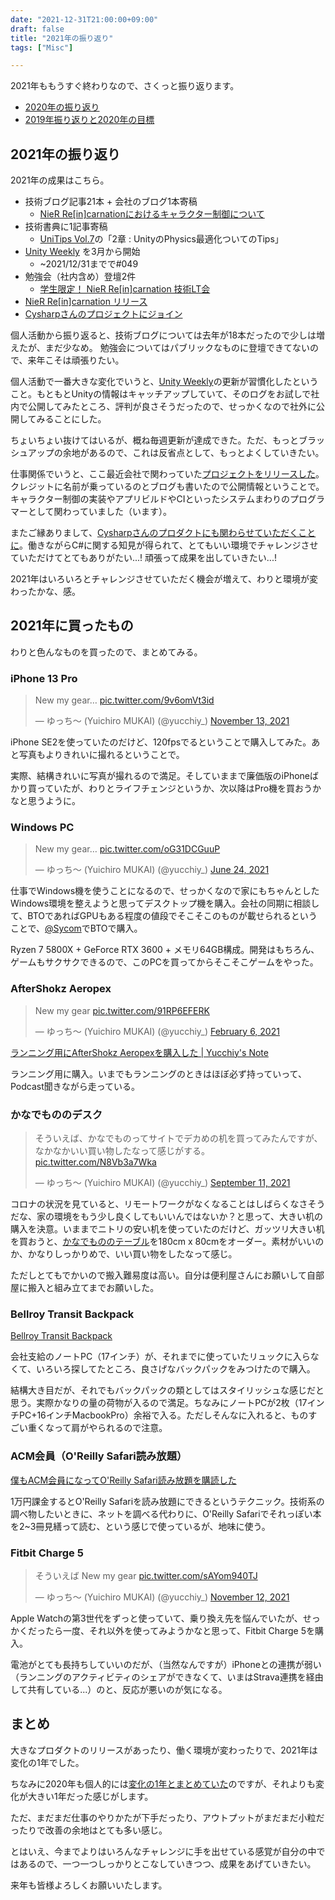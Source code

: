 ```yaml
---
date: "2021-12-31T21:00:00+09:00"
draft: false
title: "2021年の振り返り"
tags: ["Misc"]

---
```


2021年ももうすぐ終わりなので、さくっと振り返ります。

- [2020年の振り返り](https://blog.yucchiy.com/2020/12/reviewing-2020/)
- [2019年振り返りと2020年の目標](https://blog.yucchiy.com/2020/01/review-for-2019/)

## 2021年の振り返り

2021年の成果はこちら。

- 技術ブログ記事21本 + 会社のブログ1本寄稿
    - [NieR Re[in]carnationにおけるキャラクター制御について](https://blog.applibot.co.jp/2021/03/18/nier-reincarnation-actor-control/)
- 技術書典に1記事寄稿
    - [UniTips Vol.7](https://techbookfest.org/product/5704183925702656?productVariantID=6101082121961472)の「2章 : UnityのPhysics最適化ついてのTips」
- [Unity Weekly](https://blog.yucchiy.com/project/unity-weekly) を3月から開始
    - ~2021/12/31までで#049
- 勉強会（社内含め）登壇2件 
    - [学生限定！ NieR Re[in]carnation 技術LT会](https://cyberagent.connpass.com/event/231317/)
- [NieR Re[in]carnation リリース](https://twitter.com/yucchiy_/status/1363353825759817738)
- [Cysharpさんのプロジェクトにジョイン](https://twitter.com/yucchiy_/status/1402095748146073606)

個人活動から振り返ると、技術ブログについては去年が18本だったので少しは増えたが、まだ少なめ。
勉強会についてはパブリックなものに登壇できてないので、来年こそは頑張りたい。

個人活動で一番大きな変化でいうと、[Unity Weekly](https://blog.yucchiy.com/project/unity-weekly)の更新が習慣化したということ。もともとUnityの情報はキャッチアップしていて、そのログをお試しで社内で公開してみたところ、評判が良さそうだったので、せっかくなので社外に公開してみることにした。

ちょいちょい抜けてはいるが、概ね毎週更新が達成できた。ただ、もっとブラッシュアップの余地があるので、これは反省点として、もっとよくしていきたい。

仕事関係でいうと、ここ最近会社で関わっていた[プロジェクトをリリースした](https://twitter.com/yucchiy_/status/1363353825759817738)。クレジットに名前が乗っているのとブログも書いたので公開情報ということで。キャラクター制御の実装やアプリビルドやCIといったシステムまわりのプログラマーとして関わっていました（います）。

またご縁ありまして、[Cysharpさんのプロダクトにも関わらせていただくことに](https://twitter.com/yucchiy_/status/1402095748146073606)。働きながらC#に関する知見が得られて、とてもいい環境でチャレンジさせていただけてとてもありがたい...! 頑張って成果を出していきたい...!

2021年はいろいろとチャレンジさせていただく機会が増えて、わりと環境が変わったかな、感。

## 2021年に買ったもの

わりと色んなものを買ったので、まとめてみる。

### iPhone 13 Pro

<blockquote class="twitter-tweet"><p lang="en" dir="ltr">New my gear… <a href="https://t.co/9v6omVt3id">pic.twitter.com/9v6omVt3id</a></p>&mdash; ゆっち〜 (Yuichiro MUKAI) (@yucchiy_) <a href="https://twitter.com/yucchiy_/status/1459422301456199682?ref_src=twsrc%5Etfw">November 13, 2021</a></blockquote> <script async src="https://platform.twitter.com/widgets.js" charset="utf-8"></script>

iPhone SE2を使っていたのだけど、120fpsでるということで購入してみた。あと写真もよりきれいに撮れるということで。

実際、結構きれいに写真が撮れるので満足。そしていままで廉価版のiPhoneばかり買っていたが、わりとライフチェンジというか、次以降はPro機を買おうかなと思うように。

### Windows PC

<blockquote class="twitter-tweet"><p lang="en" dir="ltr">New my gear… <a href="https://t.co/oG31DCGuuP">pic.twitter.com/oG31DCGuuP</a></p>&mdash; ゆっち〜 (Yuichiro MUKAI) (@yucchiy_) <a href="https://twitter.com/yucchiy_/status/1408099274533969920?ref_src=twsrc%5Etfw">June 24, 2021</a></blockquote> <script async src="https://platform.twitter.com/widgets.js" charset="utf-8"></script>

仕事でWindows機を使うことになるので、せっかくなので家にもちゃんとしたWindows環境を整えようと思ってデスクトップ機を購入。会社の同期に相談して、BTOであればGPUもある程度の値段でそこそこのものが載せられるということで、[@Sycom](https://www.sycom.co.jp/)でBTOで購入。

Ryzen 7 5800X + GeForce RTX 3600 + メモリ64GB構成。開発はもちろん、ゲームもサクサクできるので、このPCを買ってからそこそこゲームをやった。

### AfterShokz Aeropex

<blockquote class="twitter-tweet"><p lang="en" dir="ltr">New my gear <a href="https://t.co/91RP6EFERK">pic.twitter.com/91RP6EFERK</a></p>&mdash; ゆっち〜 (Yuichiro MUKAI) (@yucchiy_) <a href="https://twitter.com/yucchiy_/status/1357903452899213313?ref_src=twsrc%5Etfw">February 6, 2021</a></blockquote> <script async src="https://platform.twitter.com/widgets.js" charset="utf-8"></script>

[ランニング用にAfterShokz Aeropexを購入した | Yucchiy's Note](https://blog.yucchiy.com/2021/02/aeropex-for-running/)

ランニング用に購入。いまでもランニングのときはほぼ必ず持っていって、Podcast聞きながら走っている。

### かなでもののデスク

<blockquote class="twitter-tweet"><p lang="ja" dir="ltr">そういえば、かなでものってサイトでデカめの机を買ってみたんですが、なかなかいい買い物したなって感じがする。 <a href="https://t.co/N8Vb3a7Wka">pic.twitter.com/N8Vb3a7Wka</a></p>&mdash; ゆっち〜 (Yuichiro MUKAI) (@yucchiy_) <a href="https://twitter.com/yucchiy_/status/1436609001538527232?ref_src=twsrc%5Etfw">September 11, 2021</a></blockquote> <script async src="https://platform.twitter.com/widgets.js" charset="utf-8"></script>

コロナの状況を見ていると、リモートワークがなくなることはしばらくなさそうだな、家の環境をもう少し良くしてもいいんではないか？と思って、大きい机の購入を決意。いままでニトリの安い机を使っていたのだけど、ガッツリ大きい机を買おうと、[かなでもののテーブル](https://kanademono.design/products/tbl-k03-bk)を180cm x 80cmをオーダー。素材がいいのか、かなりしっかりめで、いい買い物をしたなって感じ。

ただしとてもでかいので搬入難易度は高い。自分は便利屋さんにお願いして自部屋に搬入と組み立てまでお願いした。

### Bellroy Transit Backpack

[Bellroy Transit Backpack](https://www.amazon.co.jp/gp/product/B07XY9V8MV)

会社支給のノートPC（17インチ）が、それまでに使っていたリュックに入らなくて、いろいろ探してたところ、良さげなバックパックをみつけたので購入。

結構大き目だが、それでもバックパックの類としてはスタイリッシュな感じだと思う。実際かなりの量の荷物が入るので満足。ちなみにノートPCが2枚（17インチPC+16インチMacbookPro）余裕で入る。ただしそんなに入れると、ものすごい重くなって肩がやられるので注意。

### ACM会員（O'Reilly Safari読み放題）

[僕もACM会員になってO'Reilly Safari読み放題を購読した](https://blog.yucchiy.com/2021/01/oreilly-safari-acm-member/)

1万円課金するとO'Reilly Safariを読み放題にできるというテクニック。技術系の調べ物したいときに、ネットを調べる代わりに、O'Reilly Safariでそれっぽい本を2~3冊見繕って読む、という感じで使っているが、地味に使う。

### Fitbit Charge 5

<blockquote class="twitter-tweet"><p lang="ja" dir="ltr">そういえば New my gear <a href="https://t.co/sAYom940TJ">pic.twitter.com/sAYom940TJ</a></p>&mdash; ゆっち〜 (Yuichiro MUKAI) (@yucchiy_) <a href="https://twitter.com/yucchiy_/status/1459055960563937280?ref_src=twsrc%5Etfw">November 12, 2021</a></blockquote> <script async src="https://platform.twitter.com/widgets.js" charset="utf-8"></script>

Apple Watchの第3世代をずっと使っていて、乗り換え先を悩んでいたが、せっかくだったら一度、それ以外を使ってみようかなと思って、Fitbit Charge 5を購入。

電池がとても長持ちしていいのだが、（当然なんですが）iPhoneとの連携が弱い（ランニングのアクティビティのシェアができなくて、いまはStrava連携を経由して共有している...）のと、反応が悪いのが気になる。

## まとめ

大きなプロダクトのリリースがあったり、働く環境が変わったりで、2021年は変化の1年でした。

ちなみに2020年も個人的には[変化の1年とまとめていた](https://blog.yucchiy.com/2020/12/reviewing-2020/#%E3%81%BE%E3%81%A8%E3%82%81)のですが、それよりも変化が大きい1年だった感じがします。

ただ、まだまだ仕事のやりかたが下手だったり、アウトプットがまだまだ小粒だったりで改善の余地はとても多い感じ。

とはいえ、今までよりはいろんなチャレンジに手を出せている感覚が自分の中ではあるので、一つ一つしっかりとこなしていきつつ、成果をあげていきたい。

来年も皆様よろしくお願いいたします。
